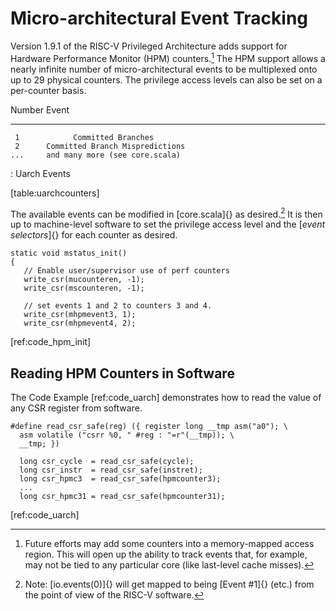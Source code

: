 Micro-architectural Event Tracking
==================================

Version 1.9.1 of the RISC-V Privileged Architecture adds support for
Hardware Performance Monitor (HPM) counters.[^1] The HPM support allows
a nearly infinite number of micro-architectural events to be multiplexed
onto up to 29 physical counters. The privilege access levels can also be
set on a per-counter basis.

   Number                Event
  -------- ---------------------------------
     1            Committed Branches
     2      Committed Branch Mispredictions
    ...     and many more (see core.scala)

  : Uarch Events

\[table:uarchcounters\]

The available events can be modified in [core.scala]{} as desired.[^2]
It is then up to machine-level software to set the privilege access
level and the [*event selectors*]{} for each counter as desired.

    static void mstatus_init()
    {
       // Enable user/supervisor use of perf counters
       write_csr(mucounteren, -1);
       write_csr(mscounteren, -1);

       // set events 1 and 2 to counters 3 and 4.
       write_csr(mhpmevent3, 1);
       write_csr(mhpmevent4, 2);

\[ref:code\_hpm\_init\]

Reading HPM Counters in Software
--------------------------------

The Code Example \[ref:code\_uarch\] demonstrates how to read the value
of any CSR register from software.

    #define read_csr_safe(reg) ({ register long __tmp asm("a0"); \   
      asm volatile ("csrr %0, " #reg : "=r"(__tmp)); \               
      __tmp; })             
      
      long csr_cycle  = read_csr_safe(cycle);
      long csr_instr  = read_csr_safe(instret);
      long csr_hpmc3  = read_csr_safe(hpmcounter3);
      ...
      long csr_hpmc31 = read_csr_safe(hpmcounter31);
      

\[ref:code\_uarch\]

[^1]: Future efforts may add some counters into a memory-mapped access
    region. This will open up the ability to track events that, for
    example, may not be tied to any particular core (like last-level
    cache misses).

[^2]: Note: [io.events(0)]{} will get mapped to being [Event \#1]{}
    (etc.) from the point of view of the RISC-V software.
